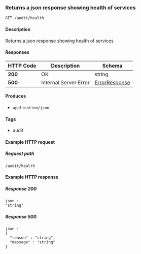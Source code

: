 
<a name="health"></a>
### Returns a json response showing health of services
```
GET /audit/health
```


#### Description
Returns a json response showing health of services


#### Responses

|HTTP Code|Description|Schema|
|---|---|---|
|**200**|OK|string|
|**500**|Internal Server Error|[ErrorResponse](../definitions/ErrorResponse.md#errorresponse)|


#### Produces

* `application/json`


#### Tags

* audit


#### Example HTTP request

##### Request path
```
/audit/health
```


#### Example HTTP response

##### Response 200
```
json :
"string"
```


##### Response 500
```
json :
{
  "reason" : "string",
  "message" : "string"
}
```



